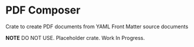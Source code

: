 # PDF Composer
Crate to create PDF documents from YAML Front Matter source documents

**NOTE** DO NOT USE. Placeholder crate. Work In Progress.